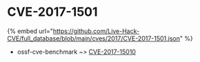 # CVE-2017-1501
{% embed url="https://github.com/Live-Hack-CVE/full_database/blob/main/cves/2017/CVE-2017-1501.json" %}

* ossf-cve-benchmark ~> [CVE-2017-15010](https://www.alice-snow.ru/2017/database/cve-2017-1501/cve-2017-15010-ossf-cve-benchmark)